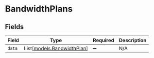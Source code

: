 # BandwidthPlans


## Fields

| Field                                                    | Type                                                     | Required                                                 | Description                                              |
| -------------------------------------------------------- | -------------------------------------------------------- | -------------------------------------------------------- | -------------------------------------------------------- |
| `data`                                                   | List[[models.BandwidthPlan](../models/bandwidthplan.md)] | :heavy_minus_sign:                                       | N/A                                                      |